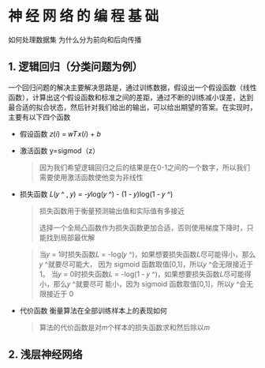 # 神 经 网 络 的 编 程 基 础  

如何处理数据集 为什么分为前向和后向传播

## 1. 逻辑回归（分类问题为例）

一个回归问题的解决主要解决思路是，通过训练数据，假设出一个假设函数（线性函数），计算出这个假设函数和标准之间的差距，通过不断的训练减小误差，达到最合适的拟合状态，然后针对我们给出的输出，可以给出期望的答案。在实现时，主要有以下四个函数

- 假设函数  𝑧(𝑖) = 𝑤𝑇𝑥(𝑖) + 𝑏  

- 激活函数  y=sigmod（z） 

  > 因为我们希望逻辑回归之后的结果是在0-1之间的一个数字，所以我们需要使用激活函数使他变为非线性

- 损失函数  𝐿(𝑦 ^ , 𝑦) = -𝑦log(𝑦 ^) - (1 - 𝑦)log(1 - 𝑦 ^) 

  > 损失函数用于衡量预测输出值和实际值有多接近  
  >
  > 选择一个全局凸函数作为损失函数更加合适，否则使用梯度下降时，只能找到局部最优解

  > 当𝑦 = 1时损失函数𝐿 = -log(𝑦 ^)，如果想要损失函数𝐿尽可能得小，那么𝑦 ^就要尽可能大，
  > 因为 sigmoid 函数取值[0,1]，所以𝑦 ^会无限接近于 1。
  > 当𝑦 = 0时损失函数𝐿 = -log(1 - 𝑦 ^)，如果想要损失函数𝐿尽可能得小，那么𝑦 ^就要尽可
  > 能小，因为 sigmoid 函数取值[0,1]，所以𝑦 ^会无限接近于 0  

- 代价函数  衡量算法在全部训练样本上的表现如何

  > 算法的代价函数是对𝑚个样本的损失函数求和然后除以𝑚


## 2. 浅层神经网络

